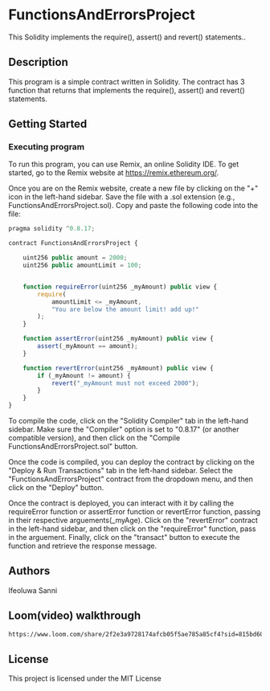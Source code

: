 # FunctionsAndErrorsProject

This Solidity implements the require(), assert() and revert() statements..

## Description

This program is a simple contract written in Solidity. The contract has 3 function that returns that implements the require(), assert() and revert() statements.

## Getting Started

### Executing program

To run this program, you can use Remix, an online Solidity IDE. To get started, go to the Remix website at https://remix.ethereum.org/.

Once you are on the Remix website, create a new file by clicking on the "+" icon in the left-hand sidebar. Save the file with a .sol extension (e.g., FunctionsAndErrorsProject.sol). Copy and paste the following code into the file:

```javascript
pragma solidity ^0.8.17;

contract FunctionsAndErrorsProject {

    uint256 public amount = 2000;
    uint256 public amountLimit = 100;


    function requireError(uint256 _myAmount) public view {
        require(
            amountLimit <= _myAmount,
            "You are below the amount limit! add up!"
        );
    }

    function assertError(uint256 _myAmount) public view {
        assert(_myAmount == amount);
    }

    function revertError(uint256 _myAmount) public view {
        if (_myAmount != amount) {
            revert("_myAmount must not exceed 2000");
        }
    }
}

```

To compile the code, click on the "Solidity Compiler" tab in the left-hand sidebar. Make sure the "Compiler" option is set to "0.8.17" (or another compatible version), and then click on the "Compile FunctionsAndErrorsProject.sol" button.

Once the code is compiled, you can deploy the contract by clicking on the "Deploy & Run Transactions" tab in the left-hand sidebar. Select the "FunctionsAndErrorsProject" contract from the dropdown menu, and then click on the "Deploy" button.

Once the contract is deployed, you can interact with it by calling the requireError function or assertError function or revertError function, passing in their respective arguements(_myAge). Click on the "revertError" contract in the left-hand sidebar, and then click on the "requireError" function, pass in the arguement. Finally, click on the "transact" button to execute the function and retrieve the response message.

## Authors
Ifeoluwa Sanni

## Loom(video) walkthrough
```bash
https://www.loom.com/share/2f2e3a9728174afcb05f5ae785a85cf4?sid=815bd605-9b4e-49b4-bfdf-d0354fd72579
```
## License

This project is licensed under the MIT License